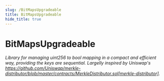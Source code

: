 ```yaml
---
slug: /BitMapsUpgradeable
title: BitMapsUpgradeable
hide_title: true
---
```

# BitMapsUpgradeable







*Library for managing uint256 to bool mapping in a compact and efficient way, providing the keys are sequential. Largelly inspired by Uniswap&#39;s https://github.com/Uniswap/merkle-distributor/blob/master/contracts/MerkleDistributor.sol[merkle-distributor].*


